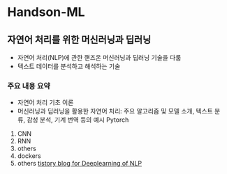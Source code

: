 # Handson-ML

## 자연어 처리를 위한 머신러닝과 딥러닝
- 자연어 처리(NLP)에 관한 핸즈온 머신러닝과 딥러닝 기술을 다룸
- 텍스트 데이터를 분석하고 해석하는 기술

### 주요 내용 요약  
- 자연어 처리 기초 이론
- 머신러닝과 딥러닝을 활용한 자연어 처리: 주요 알고리즘 및 모델 소개, 텍스트 분류, 감성 분석, 기계 번역 등의 예시
 Pytorch
1. CNN
2. RNN
3. others
4. dockers
5. others
[tistory blog for Deeplearning of NLP](https://honeyofdata.tistory.com/category/%ED%98%BC%EA%B3%B5/%EB%94%A5%EB%9F%AC%EB%8B%9D%EC%9D%84%20%EC%9D%B4%EC%9A%A9%ED%95%9C%20%EC%9E%90%EC%97%B0%EC%96%B4%EC%B2%98%EB%A6%AC)
